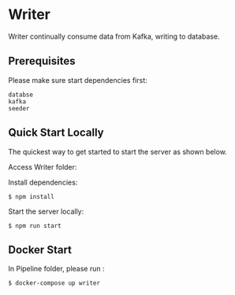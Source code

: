 # Writer

Writer continually consume data from Kafka, writing to database. 

## Prerequisites

 Please make sure start dependencies first:
```console
databse
kafka
seeder
```

## Quick Start Locally


  The quickest way to get started to start the server as shown below.
  
  Access Writer folder:

   
  Install dependencies:

```console
$ npm install

```

Start the server locally:

```console
$ npm run start
```



## Docker Start

In Pipeline folder, please run :
```console
$ docker-compose up writer
```